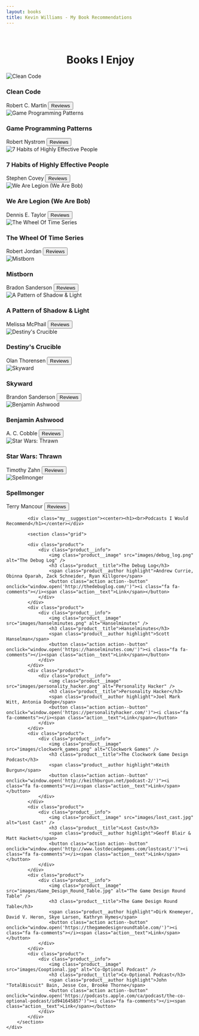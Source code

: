 ```yaml
---
layout: books
title: Kevin Williams - My Book Recommendations
---
```

<head>
	<link rel="stylesheet" type="text/css" href="css/book_style.css" />
	<link rel="stylesheet" type="text/css" href="css/books_component.css" />
		<!-- Modernizr is used for flexbox fallback -->
	<script src="js/modernizr.custom.js"></script>
</head>
<div class="view">
	<div class="my__suggestion"><center><h1><br>Books I Enjoy</h1></center></div>
		<section class="grid">
			<div class="product">
				<div class="product__info">
					<img class="product__image" src="images/cleancode.jpg" alt="Clean Code" />
					<h3 class="product__title">Clean Code</h3>
					<span class="product__author highlight">Robert C. Martin</span>
					<button class="action action--button" onclick="window.open('https://www.google.com/search?q=clean+code')"><i class="fa fa-comments"></i><span class="action__text">Reviews</span></button>
				</div>
			</div>
			<div class="product">
				<div class="product__info">
					<img class="product__image" src="images/gamepatterns.jpg" alt="Game Programming Patterns"/>
					<h3 class="product__title">Game Programming Patterns</h3>
					<span class="product__author highlight">Robert Nystrom</span>
					<button class="action action--button" onclick="window.open('https://www.google.com/search?q=game+programming+patterns')"><i class="fa fa-comments"></i><span class="action__text">Reviews</span></button>
				</div>
			</div>
						<div class="product">
				<div class="product__info">
					<img class="product__image" src="images/7habbits.jpg" alt="7 Habits of Highly Effective People"/>
					<h3 class="product__title">7 Habits of Highly Effective People</h3>
					<span class="product__author highlight">Stephen Covey</span>
					<button class="action action--button" onclick="window.open('https://www.google.com/search?q=the+seven+habits+of+highly+effective+people')"><i class="fa fa-comments"></i><span class="action__text">Reviews</span></button>
				</div>
			</div>
			<div class="product">
				<div class="product__info">
					<img class="product__image" src="images/we_are_bob.png" alt="We Are Legion (We Are Bob)" />
					<h3 class="product__title">We Are Legion (We Are Bob)</h3>
					<span class="product__author highlight">Dennis E. Taylor</span>
					<button class="action action--button" onclick="window.open('https://www.google.com/search?q=we+are+legion+(we+are+bob)')"><i class="fa fa-comments"></i><span class="action__text">Reviews</span></button>
				</div>
			</div>
			<div class="product">
				<div class="product__info">
					<img class="product__image" src="images/wheel_of_time.png" alt="The Wheel Of Time Series" />
					<h3 class="product__title">The Wheel Of Time Series</h3>
					<span class="product__author highlight">Robert Jordan</span>
					<button class="action action--button" onclick="window.open('https://www.google.com/search?q=the+eye+of+the+world+reviews')"><i class="fa fa-comments"></i><span class="action__text">Reviews</span></button>
				</div>
			</div>
			<div class="product">
				<div class="product__info">
					<img class="product__image" src="images/Mistborn.png" alt="Mistborn" />
					<h3 class="product__title">Mistborn</h3>
					<span class="product__author highlight">Bradon Sanderson</span>
					<button class="action action--button" onclick="window.open('https://www.google.com/search?q=mistborn+reviews')"><i class="fa fa-comments"></i><span class="action__text">Reviews</span></button>
				</div>
			</div>
			<div class="product">
				<div class="product__info">
					<img class="product__image" src="images/pattern_of_shadow_and_light.png" alt="A Pattern of Shadow & Light" />
					<h3 class="product__title">A Pattern of Shadow & Light</h3>
					<span class="product__author highlight">Melissa McPhail</span>
					<button class="action action--button" onclick="window.open('https://www.google.com/search?q=a+pattern+of+shadow+and+light+reviews')"><i class="fa fa-comments"></i><span class="action__text">Reviews</span></button>
				</div>
			</div>
			<div class="product">
        			<div class="product__info">
					<img class="product__image" src="images/destiny_crucible.png" alt="Destiny's Crucible" />
					<h3 class="product__title">Destiny's Crucible</h3>
					<span class="product__author highlight">Olan Thorensen</span>
					<button class="action action--button" onclick="window.open('https://www.google.com/search?q=destiny's+crucible+reviews')"><i class="fa fa-comments"></i><span class="action__text">Reviews</span></button>
				</div>
        		</div>
			<div class="product">
				<div class="product__info">
					<img class="product__image" src="images/skyward.png" alt="Skyward" />
					<h3 class="product__title">Skyward</h3>
					<span class="product__author highlight">Brandon Sanderson</span>
					<button class="action action--button" onclick="window.open('https://www.google.com/search?q=skyward+review')"><i class="fa fa-comments"></i><span class="action__text">Reviews</span></button>
				</div>
			</div>		
			<div class="product">
				<div class="product__info">
					<img class="product__image" src="images/benjamin_ashwood.png" alt="Benjamin Ashwood" />
					<h3 class="product__title">Benjamin Ashwood</h3>
					<span class="product__author highlight">A. C. Cobble</span>
					<button class="action action--button" onclick="window.open('https://www.google.com/search?q=Benjamin+Ashwood+reviews')"><i class="fa fa-comments"></i><span class="action__text">Reviews</span></button>
				</div>
			</div>
			<div class="product">
				<div class="product__info">
					<img class="product__image" src="images/thrawn.png" alt="Star Wars: Thrawn" />
					<h3 class="product__title">Star Wars: Thrawn</h3>
					<span class="product__author highlight">Timothy Zahn</span>
					<button class="action action--button" onclick="window.open('https://www.google.com/search?q=star+wars+thrawn+review')"><i class="fa fa-comments"></i><span class="action__text">Reviews</span></button>
				</div>
			</div>
			<div class="product">
				<div class="product__info">
					<img class="product__image" src="images/spellmonger.png" alt="Spellmonger" />
					<h3 class="product__title">Spellmonger</h3>
					<span class="product__author highlight">Terry Mancour</span>
					<button class="action action--button" onclick="window.open('https://www.google.com/search?q=spellmonger+review')"><i class="fa fa-comments"></i><span class="action__text">Reviews</span></button>
				</div>
			</div>
		</section>

			<div class="my__suggestion"><center><h1><br>Podcasts I Would Recommend</h1></center></div>
			
			<section class="grid">
			
			<div class="product">
				<div class="product__info">
					<img class="product__image" src="images/debug_log.png" alt="The Debug Log" />
					<h3 class="product__title">The Debug Log</h3>
					<span class="product__author highlight">Andrew Currie, Obinna Oparah, Zack Schneider, Ryan Killgore</span>
					<button class="action action--button" onclick="window.open('http://thedebuglog.com/')"><i class="fa fa-comments"></i><span class="action__text">Link</span></button>
				</div>
			</div>
			<div class="product">
				<div class="product__info">
					<img class="product__image" src="images/hanselminutes.png" alt="Hanselminutes" />
					<h3 class="product__title">Hanselminutes</h3>
					<span class="product__author highlight">Scott Hanselman</span>
					<button class="action action--button" onclick="window.open('https://hanselminutes.com/')"><i class="fa fa-comments"></i><span class="action__text">Link</span></button>
				</div>
			</div>
			<div class="product">
				<div class="product__info">
					<img class="product__image" src="images/personality_hacker.png" alt="Personality Hacker" />
					<h3 class="product__title">Personality Hacker</h3>
					<span class="product__author highlight">Joel Mark Witt, Antonia Dodge</span>
					<button class="action action--button" onclick="window.open('https://personalityhacker.com/')"><i class="fa fa-comments"></i><span class="action__text">Link</span></button>
				</div>
			</div>
			<div class="product">
				<div class="product__info">
					<img class="product__image" src="images/clockwork_games.png" alt="Clockwork Games" />
					<h3 class="product__title">The Clockwork Game Design Podcast</h3>
					<span class="product__author highlight">Keith Burgun</span>
					<button class="action action--button" onclick="window.open('http://keithburgun.net/podcast-2/')"><i class="fa fa-comments"></i><span class="action__text">Link</span></button>
				</div>
			</div>
			<div class="product">
				<div class="product__info">
					<img class="product__image" src="images/lost_cast.jpg" alt="Lost Cast" />
					<h3 class="product__title">Lost Cast</h3>
					<span class="product__author highlight">Geoff Blair & Matt Hackett</span>
					<button class="action action--button" onclick="window.open('http://www.lostdecadegames.com/lostcast/')"><i class="fa fa-comments"></i><span class="action__text">Link</span></button>
				</div>
			</div>
			<div class="product">
				<div class="product__info">
					<img class="product__image" src="images/Game_Design_Round_Table.jpg" alt="The Game Design Round Table" />
					<h3 class="product__title">The Game Design Round Table</h3>
					<span class="product__author highlight">Dirk Knemeyer, David V. Heron, Skye Larsen, Kathryn Hymes</span>
					<button class="action action--button" onclick="window.open('https://thegamedesignroundtable.com/')"><i class="fa fa-comments"></i><span class="action__text">Link</span></button>
				</div>
			</div>
			<div class="product">
				<div class="product__info">
					<img class="product__image" src="images/Cooptional.jpg" alt="Co-Optional Podcast" />
					<h3 class="product__title">Co-Optional Podcast</h3>
					<span class="product__author highlight">John "TotalBiscuit" Bain, Jesse Cox, Brooke Thorne</span>
					<button class="action action--button" onclick="window.open('https://podcasts.apple.com/ca/podcast/the-co-optional-podcast/id941645857')"><i class="fa fa-comments"></i><span class="action__text">Link</span></button>
				</div>
			</div>
		</section>
	</div>

